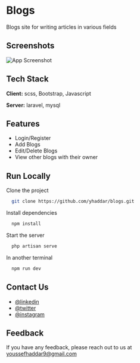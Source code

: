 
# Blogs

Blogs site for writing articles in various fields

## Screenshots

![App Screenshot](https://www10.0zz0.com/2023/04/11/15/802396931.png)


## Tech Stack

**Client:** scss, Bootstrap, Javascript

**Server:** laravel, mysql


## Features

- Login/Register
- Add Blogs
- Edit/Delete Blogs
- View other blogs with their owner


## Run Locally

Clone the project

```bash
  git clone https://github.com/yhaddar/blogs.git
```

Install dependencies

```bash
  npm install
```

Start the server

```bash
  php artisan serve
```
In another terminal

```bash
  npm run dev
```


## Contact Us

- [@linkedin](https://www.linkedin.com/in/youssef-haddar-b27766220/)
- [@twitter](https://twitter.com/y_haddar)
- [@instagram](https://www.instagram.com/_yussef_h1/)


## Feedback

If you have any feedback, please reach out to us at youssefhaddar9@gmail.com


